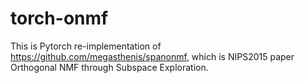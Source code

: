 # torch-onmf
This is Pytorch re-implementation of https://github.com/megasthenis/spanonmf, which is NIPS2015 paper Orthogonal NMF through Subspace Exploration.<br>

